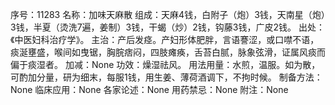 序号：11283
名称：加味天麻散
组成：天麻4钱，白附子（炮）3钱，天南星（炮）3钱，半夏（烫洗7遍，姜制）3钱，干蝎（炒）2钱，钩藤3钱，广皮2钱。
出处：《中医妇科治疗学》。
主治：产后发痉。产妇形体肥胖，言语謇涩，或口噤不语，痰涎壅盛，喉间如曳锯，胸脘痞闷，四肢瘫痪，舌苔白腻，脉象弦滑，证属风痰而偏于痰湿者。
加减：None
功效：燥湿祛风。
用法用量：水煎，温服。如为散，可酌加分量，研为细末，每服1钱，用生姜、薄荷酒调下，不拘时候。
制备方法：None
临床应用：None
各家论述：None
用药禁忌：None
附注：None
